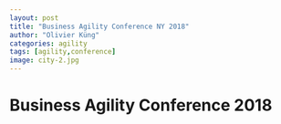 ```yaml
---
layout: post
title: "Business Agility Conference NY 2018"
author: "Olivier Küng"
categories: agility
tags: [agility,conference]
image: city-2.jpg
---
```


# Business Agility Conference 2018


